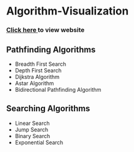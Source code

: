 # Algorithm-Visualization

### <a href = "https://elysian01.github.io/Algorithm-Visualization/"> Click here </a> to view website

## Pathfinding Algorithms

* Breadth First Search
* Depth First Search
* Dijkstra Algorithm
* Astar Algorithm
* Bidirectional Pathfinding Algorithm

## Searching Algorithms

* Linear Search
* Jump Search
* Binary Search
* Exponential Search
